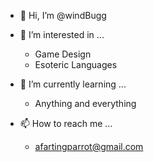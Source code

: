 - 👋 Hi, I’m @windBugg

- 👀 I’m interested in ...
    - Game Design
    - Esoteric Languages

- 🌱 I’m currently learning ...
    - Anything and everything

- 📫 How to reach me ...
    - afartingparrot@gmail.com

<!---
windBugg/windBugg is a ✨ special ✨ repository because its `README.md` (this file) appears on your GitHub profile.
You can click the Preview link to take a look at your changes.
--->
